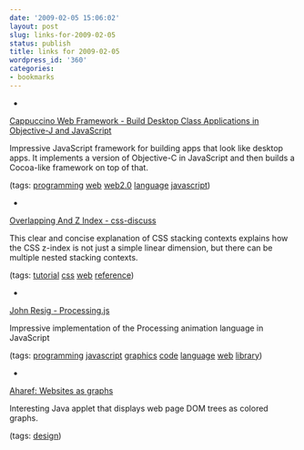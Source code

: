 ```yaml
---
date: '2009-02-05 15:06:02'
layout: post
slug: links-for-2009-02-05
status: publish
title: links for 2009-02-05
wordpress_id: '360'
categories:
- bookmarks
---
```


  * 
                

[Cappuccino Web Framework - Build Desktop Class Applications in Objective-J and JavaScript](http://cappuccino.org/)


                

Impressive JavaScript framework for building apps that look like desktop apps.  It implements a version of Objective-C in JavaScript and then builds a Cocoa-like framework on top of that.


                

(tags: [programming](http://delicious.com/eob/programming) [web](http://delicious.com/eob/web) [web2.0](http://delicious.com/eob/web2.0) [language](http://delicious.com/eob/language) [javascript](http://delicious.com/eob/javascript))


            
  * 
                

[Overlapping And Z Index - css-discuss](http://css-discuss.incutio.com/?page=OverlappingAndZIndex)


                

This clear and concise explanation of CSS stacking contexts explains how the CSS z-index is not just a simple linear dimension, but there can be multiple nested stacking contexts.


                

(tags: [tutorial](http://delicious.com/eob/tutorial) [css](http://delicious.com/eob/css) [web](http://delicious.com/eob/web) [reference](http://delicious.com/eob/reference))


            
  * 
                

[John Resig -   Processing.js](http://ejohn.org/blog/processingjs/)


                

Impressive implementation of the Processing animation language in JavaScript


                

(tags: [programming](http://delicious.com/eob/programming) [javascript](http://delicious.com/eob/javascript) [graphics](http://delicious.com/eob/graphics) [code](http://delicious.com/eob/code) [language](http://delicious.com/eob/language) [web](http://delicious.com/eob/web) [library](http://delicious.com/eob/library))


            
  * 
                

[Aharef: Websites as graphs](http://www.aharef.info/2006/05/websites_as_graphs.htm)


                

Interesting Java applet that displays web page DOM trees as colored graphs.


                

(tags: [design](http://delicious.com/eob/design))


            
